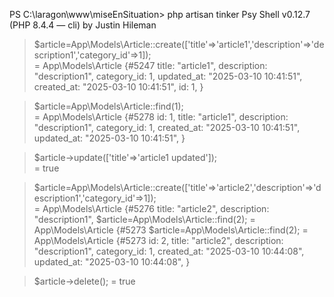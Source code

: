 PS C:\laragon\www\miseEnSituation> php artisan tinker
Psy Shell v0.12.7 (PHP 8.4.4 — cli) by Justin Hileman

> $article=App\Models\Article::create(['title'=>'article1','description'=>'description1','category_id'=>1]);                                     
= App\Models\Article {#5247
    title: "article1",
    description: "description1",
    category_id: 1,
    updated_at: "2025-03-10 10:41:51",
    created_at: "2025-03-10 10:41:51",
    id: 1,
  }

> $article=App\Models\Article::find(1);                                                                                                          
= App\Models\Article {#5278
    id: 1,
    title: "article1",
    description: "description1",
    category_id: 1,
    created_at: "2025-03-10 10:41:51",
    updated_at: "2025-03-10 10:41:51",
  }

> $article->update(['title'=>'article1 updated']);                                                                                               
= true

> $article=App\Models\Article::create(['title'=>'article2','description'=>'description1','category_id'=>1]);                                     
= App\Models\Article {#5276
    title: "article2",
    description: "description1",
> $article=App\Models\Article::find(2);
= App\Models\Article {#5273
> $article=App\Models\Article::find(2);
= App\Models\Article {#5273
    id: 2,
    title: "article2",
    description: "description1",
    category_id: 1,
    created_at: "2025-03-10 10:44:08",
    updated_at: "2025-03-10 10:44:08",
  }

> $article->delete();
= true

>         